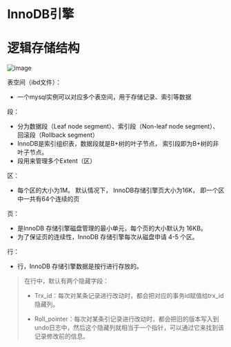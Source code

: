 # InnoDB引擎

# 逻辑存储结构

![image](https://github.com/tjumcw/notes/assets/106053649/2f74b506-8e6d-4acf-9754-c25098c5a0cd)


表空间（ibd文件）：

- 一个mysql实例可以对应多个表空间，用于存储记录、索引等数据

段：

- 分为数据段（Leaf node segment）、索引段（Non-leaf node segment）、回滚段（Rollback segment）
- InnoDB是索引组织表，数据段就是B+树的叶子节点， 索引段即为B+树的非叶子节点。
- 段用来管理多个Extent（区）

区：

- 每个区的大小为1M。 默认情况下， InnoDB存储引擎页大小为16K， 即一个区中一共有64个连续的页

页：

- 是InnoDB 存储引擎磁盘管理的最小单元，每个页的大小默认为 16KB。
- 为了保证页的连续性，InnoDB 存储引擎每次从磁盘申请 4-5 个区。

行：

- 行，InnoDB 存储引擎数据是按行进行存放的。

>在行中，默认有两个隐藏字段：
>
>- Trx_id：每次对某条记录进行改动时，都会把对应的事务id赋值给trx_id隐藏列。
>
>- Roll_pointer：每次对某条引记录进行改动时，都会把旧的版本写入到undo日志中，然后这个隐藏列就相当于一个指针，可以通过它来找到该记录修改前的信息。
